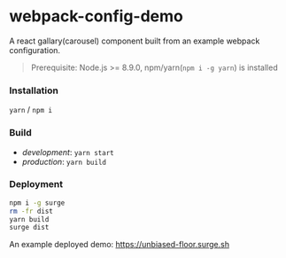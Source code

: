 # webpack-config-demo

A react gallary(carousel) component built from an example webpack configuration.

> Prerequisite: Node.js >= 8.9.0, npm/yarn(`npm i -g yarn`) is installed

### Installation
`yarn` / `npm i`

### Build
- *development*: `yarn start`
- *production*: `yarn build`

### Deployment

```sh
npm i -g surge
rm -fr dist
yarn build
surge dist
```

An example deployed demo: https://unbiased-floor.surge.sh
